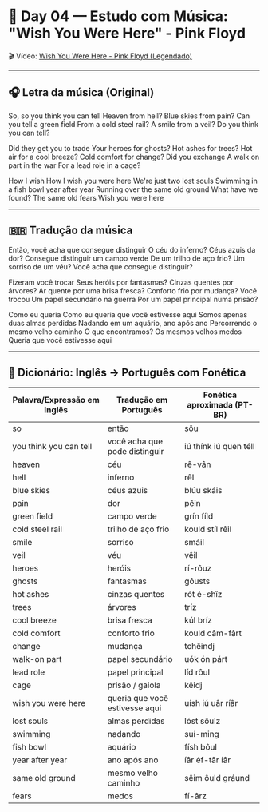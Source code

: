 # 🎵 Day 04 — Estudo com Música: "Wish You Were Here" - Pink Floyd

🎬 Vídeo: [Wish You Were Here - Pink Floyd (Legendado)](https://www.youtube.com/watch?v=c4ndvj20VTw)

---
## 🎧 Letra da música (Original)

So, so you think you can tell
Heaven from hell?
Blue skies from pain?
Can you tell a green field
From a cold steel rail?
A smile from a veil?
Do you think you can tell?

Did they get you to trade
Your heroes for ghosts?
Hot ashes for trees?
Hot air for a cool breeze?
Cold comfort for change?
Did you exchange
A walk on part in the war
For a lead role in a cage?

How I wish
How I wish you were here
We're just two lost souls
Swimming in a fish bowl year after year
Running over the same old ground
What have we found?
The same old fears
Wish you were here

---
## 🇧🇷 Tradução da música

Então, você acha que consegue distinguir
O céu do inferno?
Céus azuis da dor?
Consegue distinguir um campo verde
De um trilho de aço frio?
Um sorriso de um véu?
Você acha que consegue distinguir?

Fizeram você trocar
Seus heróis por fantasmas?
Cinzas quentes por árvores?
Ar quente por uma brisa fresca?
Conforto frio por mudança?
Você trocou
Um papel secundário na guerra
Por um papel principal numa prisão?

Como eu queria
Como eu queria que você estivesse aqui
Somos apenas duas almas perdidas
Nadando em um aquário, ano após ano
Percorrendo o mesmo velho caminho
O que encontramos?
Os mesmos velhos medos
Queria que você estivesse aqui


---
## 📘 Dicionário: Inglês → Português com Fonética

| Palavra/Expressão em Inglês      | Tradução em Português        | Fonética aproximada (PT-BR)     |
|----------------------------------|------------------------------|---------------------------------|
| so                               | então                        | sôu                             |
| you think you can tell           | você acha que pode distinguir | iú thínk iú quen téll           |
| heaven                           | céu                          | rê-vân                          |
| hell                             | inferno                      | rêl                             |
| blue skies                       | céus azuis                   | blúu skáis                      |
| pain                             | dor                          | pêin                            |
| green field                      | campo verde                  | grín fíld                       |
| cold steel rail                  | trilho de aço frio           | kould stíl rêil                 |
| smile                            | sorriso                      | smáil                           |
| veil                             | véu                          | vêil                            |
| heroes                           | heróis                       | rí-rôuz                         |
| ghosts                           | fantasmas                    | gôusts                          |
| hot ashes                        | cinzas quentes               | rót é-shîz                      |
| trees                            | árvores                      | tríz                            |
| cool breeze                      | brisa fresca                 | kúl bríz                        |
| cold comfort                     | conforto frio                | kould câm-fârt                  |
| change                           | mudança                      | tchêindj                        |
| walk-on part                     | papel secundário             | uók ón párt                     |
| lead role                        | papel principal              | líd rôul                        |
| cage                             | prisão / gaiola              | kêidj                           |
| wish you were here              | queria que você estivesse aqui | uísh iú uâr ríâr               |
| lost souls                      | almas perdidas               | lóst sôulz                      |
| swimming                         | nadando                      | suí-ming                        |
| fish bowl                        | aquário                      | físh bôul                       |
| year after year                 | ano após ano                 | íâr éf-târ íâr                  |
| same old ground                  | mesmo velho caminho          | sêim ôuld gráund                |
| fears                            | medos                        | fí-ârz                          |
